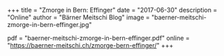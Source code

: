 +++
title = "Zmorge in Bern: Effinger"
date = "2017-06-30"
description = "Online"
author = "Bärner Meitschi Blog"
image = "baerner-meitschi-zmorge-in-bern-effinger.jpg"

pdf = "baerner-meitschi-zmorge-in-bern-effinger.pdf"
online = "https://baerner-meitschi.ch/zmorge-bern-effinger/"
+++
